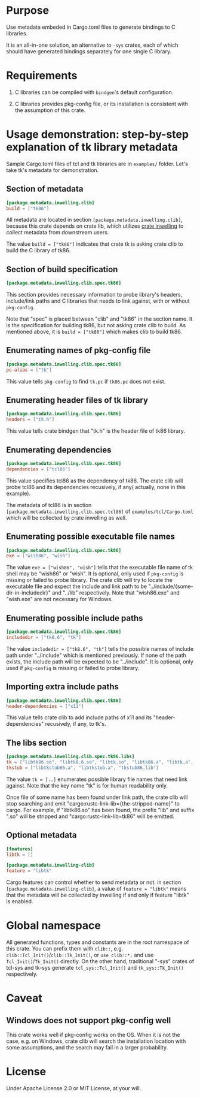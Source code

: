 # Purpose

Use metadata embeded in Cargo.toml files to generate bindings to C libraries.

It is an all-in-one solution, an alternative to `-sys` crates, each of which
should have generated bindings separately for one single C library.

# Requirements

1. C libraries can be compiled with `bindgen`'s default configuration.

2. C libraries provides pkg-config file, or its installation is consistent with
the assumption of this crate.

# Usage demonstration: step-by-step explanation of tk library metadata

Sample Cargo.toml files of tcl and tk libraries are in `examples/` folder. Let's
take tk's metadata for demonstration.

## Section of metadata

```toml
[package.metadata.inwelling.clib]
build = ["tk86"]
```

All metadata are located in section `[package.metadata.inwelling.clib]`, because
this crate depends on crate lib, which utilizes
[crate inwelling](https://crates.io/crates/inwelling) to collect metadata from
downstream users.

The value `build = ["tk86"]` indicates that crate tk is asking crate clib to
build the C library of tk86.

## Section of build specification

```toml
[package.metadata.inwelling.clib.spec.tk86]
```

This section provides necessary information to probe library's headers,
include/link paths and C libraries that needs to link against, with or without
`pkg-config`.

Note that "spec" is placed between "clib" and "tk86" in the section name. It is
the specification for building tk86, but not asking crate clib to build. As
mentioned above, it is `build = ["tk86"]` which makes clib to build tk86.

## Enumerating names of pkg-config file

```toml
[package.metadata.inwelling.clib.spec.tk86]
pc-alias = ["tk"]
```

This value tells `pkg-config` to find `tk.pc` if `tk86.pc` does not exist.

## Enumerating header files of tk library

```toml
[package.metadata.inwelling.clib.spec.tk86]
headers = ["tk.h"]
```

This value tells crate bindgen that "tk.h" is the header file of tk86 library.

## Enumerating dependencies

```toml
[package.metadata.inwelling.clib.spec.tk86]
dependencies = ["tcl86"]
```

This value specifies tcl86 as the dependency of tk86. The crate clib will probe
tcl86 and its dependencies recusively, if any( actually, none in this example).

The metadata of tcl86 is in section
`[package.metadata.inwelling.clib.spec.tcl86]` of `examples/tcl/Cargo.toml`
which will be collected by crate inwelling as well.

## Enumerating possible executable file names

```toml
[package.metadata.inwelling.clib.spec.tk86]
exe = ["wish86", "wish"]
```

The value `exe = ["wish86", "wish"]` tells that the executable file name of tk
shell may be "wish86" or "wish". It is optional, only used if `pkg-config` is
missing or failed to probe library. The crate clib will try to locate the
executable file and expect the include and link path to be
"../include/{some-dir-in-includedir}" and "../lib" respectively. Note that
"wish86.exe" and "wish.exe" are not necessary for Windows.

## Enumerating possible include paths

```toml
[package.metadata.inwelling.clib.spec.tk86]
includedir = ["tk8.6", "tk"]
```

The value `includedir = ["tk8.6", "tk"]` tells the possible names of include
path under "../include" which is mentioned previously. If none of the path
exists, the include path will be expected to be "../include". It is optional,
only used if `pkg-config` is missing or failed to probe library.

## Importing extra include paths

```toml
[package.metadata.inwelling.clib.spec.tk86]
header-dependencies = ["x11"]
```

This value tells crate clib to add include paths of x11 and its
"header-dependencies" recusively, if any, to tk's.

## The libs section

```toml
[package.metadata.inwelling.clib.spec.tk86.libs]
tk = ["libtk86.so", "libtk8.6.so", "libtk.so", "libtk86.a", "libtk.a", "libtk86.dll.a", "libtk.dll.a", "tk86t.dll", "tk86t.lib"]
tkstub = ["libtkstub86.a", "libtkstub.a", "tkstub86.lib"]
```

The value `tk = [..]` enumerates possible library file names that need link
against. Note that the key name "tk" is for human readability only.

Once file of some name has been found under link path, the crate clib will stop
searching and emit "cargo:rustc-link-lib={the-stripped-name}" to cargo. For
example, if "libtk86.so" has been found, the prefix "lib" and suffix ".so" will
be stripped and "cargo:rustc-link-lib=tk86" will be emitted.

## Optional metadata

```toml
[features]
libtk = []

[package.metadata.inwelling-clib]
feature = "libtk"
```

Cargo features can control whether to send metadata or not. in section
`[package.metadata.inwelling-clib]`, a value of `feature = "libtk"`
means that the metadata will be collected by inwelling if and only if feature
"libtk" is enabled.

# Global namespace

All generated functions, types and constants are in the root namespace of this
crate. You can prefix them with `clib::`, e.g.
`clib::Tcl_Init()`/`clib::Tk_Init()`, or `use clib::*;` and use
`Tcl_Init()`/`Tk_Init()` directly. On the other hand, traditional "-sys" crates
of tcl-sys and tk-sys generate `tcl_sys::Tcl_Init()` and `tk_sys::Tk_Init()`
respectively.

# Caveat

## Windows does not support pkg-config well

This crate works well if pkg-config works on the OS. When it is not the case,
e.g. on Windows, crate clib will search the installation location with some
assumptions, and the search may fail in a larger probability.

# License

Under Apache License 2.0 or MIT License, at your will.

